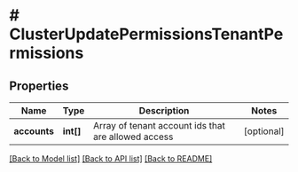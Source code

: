 # # ClusterUpdatePermissionsTenantPermissions

## Properties

Name | Type | Description | Notes
------------ | ------------- | ------------- | -------------
**accounts** | **int[]** | Array of tenant account ids that are allowed access | [optional]

[[Back to Model list]](../../README.md#models) [[Back to API list]](../../README.md#endpoints) [[Back to README]](../../README.md)
